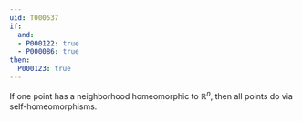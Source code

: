 ```yaml
---
uid: T000537
if:
  and:
  - P000122: true
  - P000086: true
then:
  P000123: true
---
```

If one point has a neighborhood homeomorphic to $\mathbb R^n$, then all points
do via self-homeomorphisms.
